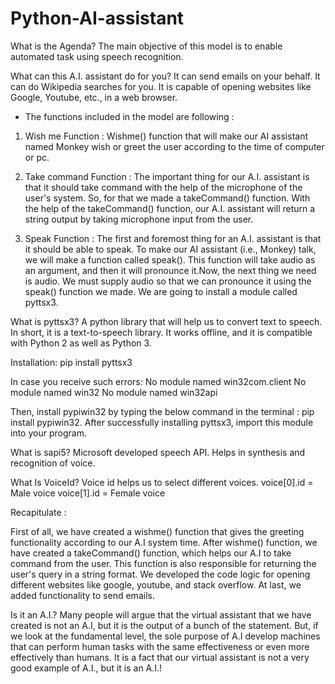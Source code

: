 # Python-AI-assistant

What is the Agenda?
The main objective of this model is to enable automated task using speech recognition.

What can this A.I. assistant do for you?
It can send emails on your behalf.
It can do Wikipedia searches for you.
It is capable of opening websites like Google, Youtube, etc., in a web browser.

- The functions included in the model are following :

1.  Wish me Function :  Wishme() function that will make our AI assistant named Monkey wish or greet the user according to the time of computer or pc.

2.  Take command Function  : The important thing for our A.I. assistant is that it should take command with the help of the microphone of the user's system. So, for that we made a takeCommand() function.  With the help of the takeCommand() function, our A.I. assistant will return a string output by taking microphone input from the user.

3.  Speak Function : The first and foremost thing for an A.I. assistant is that it should be able to speak. To make our AI assistant (i.e., Monkey) talk, we will make a function called speak(). This function will take audio as an argument, and then it will pronounce it.Now, the next thing we need is audio. We must supply audio so that we can pronounce it using the speak() function we made. We are going to install a module called pyttsx3.

What is pyttsx3?
A python library that will help us to convert text to speech. In short, it is a text-to-speech library.
It works offline, and it is compatible with Python 2 as well as Python 3.

Installation:
pip install pyttsx3

In case you receive such errors: 
No module named win32com.client
No module named win32
No module named win32api

Then, install pypiwin32 by typing the below command in the terminal :
pip install pypiwin32.
After successfully installing pyttsx3, import this module into your program.

What is sapi5?
Microsoft developed speech API.
Helps in synthesis and recognition of voice.

What Is VoiceId?
Voice id helps us to select different voices.
voice[0].id = Male voice 
voice[1].id = Female voice

Recapitulate : 

First of all, we have created a wishme() function that gives the greeting functionality according to our A.I system time.
After wishme() function, we have created a takeCommand() function, which helps our A.I to take command from the user. This function is also responsible for returning the user's query in a string format.
We developed the code logic for opening different websites like google, youtube, and stack overflow.
At last, we added functionality to send emails.

Is it an A.I.?
Many people will argue that the virtual assistant that we have created is not an A.I, but it is the output of a bunch of the statement. But, if we look at the fundamental level, the sole purpose of A.I develop machines that can perform human tasks with the same effectiveness or even more effectively than humans.
It is a fact that our virtual assistant is not a very good example of A.I., but it is an A.I.!
